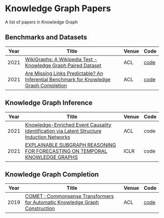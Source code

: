 # Knowledge Graph Papers
A list of papers in Knowledge Graph 
## Benchmarks and Datasets
| Year | Title                                                       | Venue | Code |
| -----|-------------------------------------------------------------| ----- | ---- |
| 2021 |[WikiGraphs: A Wikipedia Text - Knowledge Graph Paired Dataset](https://arxiv.org/pdf/2107.09556v1.pdf)| ACL |  [code](https://github.com/deepmind/deepmind-research/tree/master/wikigraphs) | 
| 2021 | [Are Missing Links Predictable? An Inferential Benchmark for Knowledge Graph Completion](https://arxiv.org/pdf/2108.01387.pdf)| ACL | [code](https://github.com/TaoMiner/inferwiki) | 

## Knowledge Graph Inference

| Year | Title                                                       | Venue | Code |
| -----|-------------------------------------------------------------| ----- | ---- |
| 2021 |[Knowledge-Enriched Event Causality Identification via Latent Structure Induction Networks](https://aclanthology.org/2021.acl-long.376.pdf) | ACL| code |
| 2021 | [EXPLAINABLE SUBGRAPH REASONING FOR FORECASTING ON TEMPORAL KNOWLEDGE GRAPHS](https://openreview.net/pdf?id=pGIHq1m7PU) | ICLR | code|

## Knowledge Graph Completion

| Year | Title                                                       | Venue | Code |
| -----|-------------------------------------------------------------| ----- | ---- |
| 2019 |[COMET : Commonsense Transformers for Automatic Knowledge Graph Construction](https://aclanthology.org/P19-1470.pdf) | ACL |[code](git@github.com:atcbosselut/comet-commonsense.git) |


